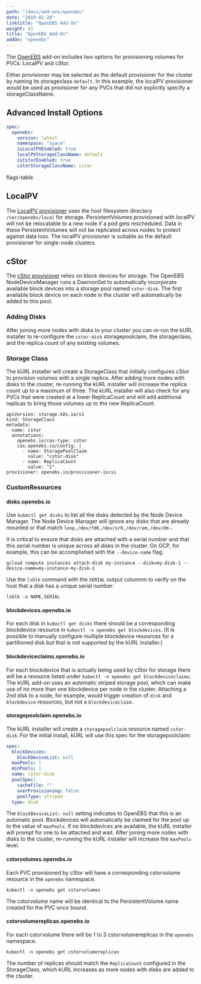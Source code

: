 ```yaml
---
path: "/docs/add-ons/openebs"
date: "2019-02-20"
linktitle: "OpenEBS Add-On"
weight: 41
title: "OpenEBS Add-On"
addOn: "openebs"
---
```


The [OpenEBS](https://openebs.io) add-on includes two options for provisioning volumes for PVCs: LocalPV and cStor.

Either provisioner may be selected as the default provisioner for the cluster by naming its storageclass `default`.
In this example, the localPV provisioner would be used as provisioner for any PVCs that did not explicitly specify a storageClassName.

## Advanced Install Options

```yaml
spec:
  openebs:
    version: latest
    namespace: "space"
    isLocalPVEnabled: true
    localPVStorageClassName: default
    isCstorEnabled: true
    cstorStorageClassName: cstor
```

flags-table

## LocalPV

The [LocalPV provisioner](https://docs.openebs.io/docs/next/localpv.html) uses the host filesystem directory `/var/openebs/local` for storage.
PersistentVolumes provisioned with localPV will not be relocatable to a new node if a pod gets rescheduled.
Data in these PersistentVolumes will not be replicated across nodes to protect against data loss.
The localPV provisioner is suitable as the default provisioner for single-node clusters.

## cStor 

The [cStor provisioner](https://docs.openebs.io/docs/next/ugcstor.html) relies on block devices for storage.
The OpenEBS NodeDeviceManager runs a DaemonSet to automatically incorporate available block devices into a storage pool named `cstor-disk`.
The first available block device on each node in the cluster will automatically be added to this pool.


### Adding Disks

After joining more nodes with disks to your cluster you can re-run the kURL installer to re-configure the `cstor-disk` storagepoolclaim, the storageclass, and the replica count of any existing volumes.

### Storage Class

The kURL installer will create a StorageClass that initially configures cStor to provision volumes with a single replica.
After adding more nodes with disks to the cluster, re-running the kURL installer will increase the replica count up to a maximum of three.
The kURL installer will also check for any PVCs that were created at a lower ReplicaCount and will add additional replicas to bring those volumes up to the new ReplicaCount.

```
apiVersion: storage.k8s.io/v1
kind: StorageClass
metadata:
  name: cstor
  annotations:
    openebs.io/cas-type: cstor
    cas.openebs.io/config: |
      - name: StoragePoolClaim
        value: "cstor-disk"
      - name: ReplicaCount
        value: "1"
provisioner: openebs.io/provisioner-iscsi
```

### CustomResources

#### disks.openebs.io

Use `kubectl get disks` to list all the disks detected by the Node Device Manager.
The Node Device Manager will ignore any disks that are already mounted or that match `loop,/dev/fd0,/dev/sr0,/dev/ram,/dev/dm-`.

It is critical to ensure that disks are attached with a serial number and that this serial number is unique across all disks in the cluster.
On GCP, for example, this can be accomplished with the `--device-name` flag.
```
gcloud compute instances attach-disk my-instance --disk=my-disk-1 --device-name=my-instance-my-disk-1
```

Use the `lsblk` command with the `SERIAL` output columnm to verify on the host that a disk has a unique serial number:
```
lsblk -o NAME,SERIAL
```

#### blockdevices.openebs.io

For each disk in `kubectl get disks` there should be a corresponding blockdevice resource in `kubectl -n openebs get blockdevices`.
(It is possible to manually configure multiple blockdevice resources for a partitioned disk but that is not supported by the kURL installer.)

#### blockdeviceclaims.openebs.io

For each blockdevice that is actually being used by cStor for storage there will be a resource listed under `kubectl -n openebs get blockdeviceclaims`.
The kURL add-on uses an automatic striped storage pool, which can make use of no more than one blockdevice per node in the cluster.
Attaching a 2nd disk to a node, for example, would trigger creation of `disk` and `blockdevice` resources, but not a `blockdeviceclaim`.

#### storagepoolclaim.openebs.io

The kURL installer will create a `storagepoolclaim` resource named `cstor-disk`.
For the initial install, kURL will use this spec for the storagepoolclaim:

```yaml
spec:
  blockDevices:
    blockDeviceList: null
  maxPools: 1
  minPools: 1
  name: cstor-disk
  poolSpec:
    cacheFile: ""
    overProvisioning: false
    poolType: striped
  type: disk
```

The `blockDeviceList: null` setting indicates to OpenEBS that this is an automatic pool.
Blockdevices will automatically be claimed for the pool up to the value of `maxPools`.
If no blockdevices are available, the kURL installer will prompt for one to be attached and wait.
After joining more nodes with disks to the cluster, re-running the kURL installer will increase the `maxPools` level.

#### cstorvolumes.openebs.io

Each PVC provisioned by cStor will have a corresponding cstorvolume resource in the `openebs` namespace.
```
kubectl -n openebs get cstorvolumes
```
The cstorvolume name will be identical to the PersistentVolume name created for the PVC once bound.

#### cstorvolumereplicas.openebs.io

For each cstorvolume there will be 1 to 3 cstorvolumereplicas in the `openebs` namespace.
```
kubectl -n openebs get cstorvolumereplicas
```
The number of replicas should match the `ReplicaCount` configured in the StorageClass, which kURL increases as more nodes with disks are added to the clsuter.
